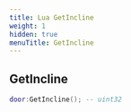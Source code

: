 ```yaml
---
title: Lua GetIncline
weight: 1
hidden: true
menuTitle: GetIncline
---
```

## GetIncline
```lua
door:GetIncline(); -- uint32
```